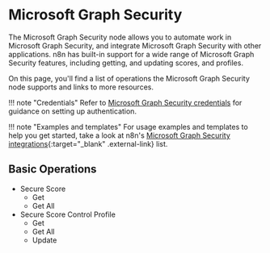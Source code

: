 # Microsoft Graph Security

The Microsoft Graph Security node allows you to automate work in Microsoft Graph Security, and integrate Microsoft Graph Security with other applications. n8n has built-in support for a wide range of Microsoft Graph Security features, including getting, and updating scores, and profiles. 

On this page, you'll find a list of operations the Microsoft Graph Security node supports and links to more resources.

!!! note "Credentials"
    Refer to [Microsoft Graph Security credentials](/integrations/builtin/credentials/microsoft/) for guidance on setting up authentication. 

!!! note "Examples and templates"
    For usage examples and templates to help you get started, take a look at n8n's [Microsoft Graph Security integrations](https://n8n.io/integrations/microsoft-graph-security/){:target="_blank" .external-link} list.



## Basic Operations

* Secure Score
    * Get
    * Get All
* Secure Score Control Profile
    * Get
    * Get All
    * Update
